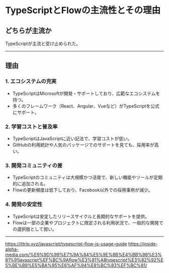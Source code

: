 # TypeScriptとFlowの主流性とその理由

## **どちらが主流か**

TypeScriptが主流と受け止められた。

---

## **理由**

### **1. エコシステムの充実**

- TypeScriptはMicrosoftが開発・サポートしており、広範なエコシステムを持つ。
- 多くのフレームワーク（React、Angular、Vueなど）がTypeScriptを公式にサポート。

### **2. 学習コストと普及率**

- TypeScriptはJavaScriptに近い記法で、学習コストが低い。
- GitHubの利用統計や人気のパッケージでのサポートを見ても、採用率が高い。

### **3. 開発コミュニティの差**

- TypeScriptのコミュニティは大規模かつ活発で、新しい機能やツールが定期的に追加される。
- Flowの更新頻度は低下しており、Facebook以外での採用事例が減少。

### **4. 開発の安定性**

- TypeScriptは安定したリリースサイクルと長期的なサポートを提供。
- Flowは一部の企業やプロジェクトに限定される利用状況で、一般的な開発での選択肢として弱い。

---

https://ittrip.xyz/javascript/typescript-flow-js-usage-guide
https://inside-alpha-media.com/%E9%9D%99%E7%9A%84%E5%9E%8B%E4%BB%98%E3%81%91javascript%EF%BC%9Aflow%E3%81%A8typescript%E3%82%92%E5%BE%B9%E5%BA%95%E6%AF%94%E8%BC%83%EF%BC%81/
